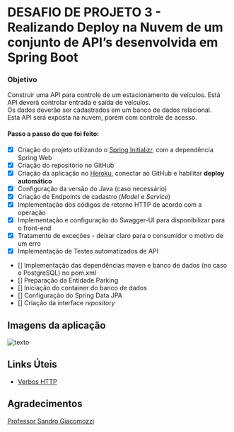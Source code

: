 # DESAFIO DE PROJETO 3 - Realizando Deploy na Nuvem de um conjunto de API’s desenvolvida em Spring Boot
### Objetivo
Construir uma API para controle de um estacionamento de veículos. Está API deverá controlar entrada e saída de veículos.  
Os dados deverão ser cadastrados em um banco de dados relacional.  
Esta API será exposta na nuvem, porém com controle de acesso.

#### Passo a passo do que foi feito:
- [x] Criação do projeto utilizando o [Spring Initializr](https://start.spring.io/), com a dependência Spring Web
- [x] Criação do repositório no GitHub
- [x] Criação da aplicação no [Heroku](https://www.heroku.com/), conectar ao GitHub e habilitar **deploy automático**
- [x] Configuração da versão do Java (caso necessário)
- [x] Criação de Endpoints de cadastro (*Model* e *Service*)
- [x] Implementação dos códigos de retorno HTTP de acordo com a operação
- [x] Implementação e configuração do Swagger-UI para disponibilizar para o front-end
- [x] Tratamento de exceções - deixar claro para o consumidor o motivo de um erro
- [x] Implementação de Testes automatizados de API
- [] Implementação das dependências maven e banco de dados (no caso o PostgreSQL) no pom.xml
- [] Preparação da Entidade Parking
- [] Iniciação do container do banco de dados
- [] Configuração do Spring Data JPA
- [] Criação da interface *repository*
## Imagens da aplicação
![texto](imagem)

## Links Úteis

- [Verbos HTTP](https://restfulapi.net/http-methods/)

## Agradecimentos
[Professor Sandro Giacomozzi](https://www.linkedin.com/in/sandrogiacomozzi/)
